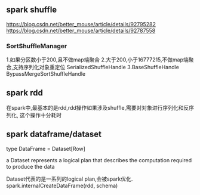 ## spark shuffle
https://blog.csdn.net/better_mouse/article/details/92795282
https://blog.csdn.net/better_mouse/article/details/92787558

### SortShuffleManager
1.如果分区数小于200,且不做map端聚合 
2.大于200,小于16777215,不做map端聚合,支持序列化对象重定位 SerializedShuffleHandle
3.BaseShuffleHandle
BypassMergeSortShuffleHandle
## spark rdd
在spark中,最基本的是rdd,rdd操作如果涉及shuffle,需要对对象进行序列化和反序列化,
这个操作十分耗时
## spark dataframe/dataset
type DataFrame = Dataset[Row]

a Dataset represents a logical plan that describes
  the computation required to produce the data

Dataset代表的是一系列的logical plan,会被spark优化.
spark.internalCreateDataFrame(rdd, schema)


